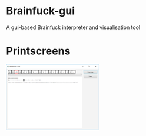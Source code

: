 # Brainfuck-gui
A gui-based Brainfuck interpreter and visualisation tool

# Printscreens
<img src="https://github.com/BrechtVandevoort/Brainfuck-gui/blob/master/printscreens/capture1.png" width="50%" />
